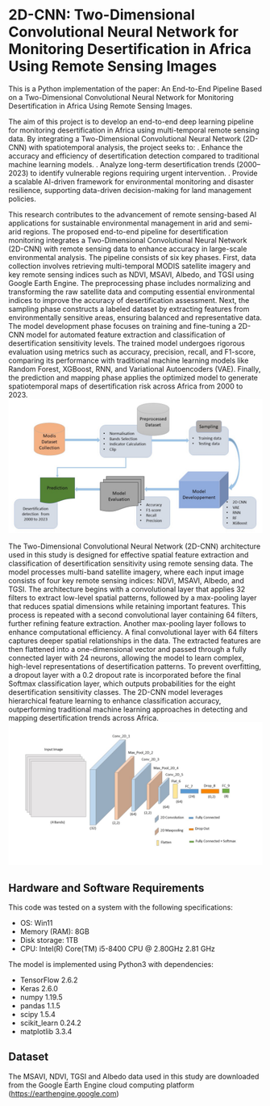 # 2D-CNN: Two-Dimensional Convolutional Neural Network for Monitoring Desertification in Africa Using Remote Sensing Images
This is a Python implementation of the paper: An End-to-End Pipeline Based on a Two-Dimensional Convolutional Neural Network for Monitoring Desertification in Africa Using Remote Sensing Images.

The aim of this project is to develop an end-to-end deep learning pipeline for monitoring desertification in Africa using multi-temporal remote sensing data. By integrating a Two-Dimensional Convolutional Neural Network (2D-CNN) with spatiotemporal analysis, the project seeks to:
. Enhance the accuracy and efficiency of desertification detection compared to traditional machine learning models.
. Analyze long-term desertification trends (2000–2023) to identify vulnerable regions requiring urgent intervention.
. Provide a scalable AI-driven framework for environmental monitoring and disaster resilience, supporting data-driven decision-making for land management policies.

This research contributes to the advancement of remote sensing-based AI applications for sustainable environmental management in arid and semi-arid regions.
The proposed end-to-end pipeline for desertification monitoring integrates a Two-Dimensional Convolutional Neural Network (2D-CNN) with remote sensing data to enhance accuracy in large-scale environmental analysis. The pipeline consists of six key phases. First, data collection involves retrieving multi-temporal MODIS satellite imagery and key remote sensing indices such as NDVI, MSAVI, Albedo, and TGSI using Google Earth Engine. The preprocessing phase includes normalizing and transforming the raw satellite data and computing essential environmental indices to improve the accuracy of desertification assessment. Next, the sampling phase constructs a labeled dataset by extracting features from environmentally sensitive areas, ensuring balanced and representative data. The model development phase focuses on training and fine-tuning a 2D-CNN model for automated feature extraction and classification of desertification sensitivity levels. The trained model undergoes rigorous evaluation using metrics such as accuracy, precision, recall, and F1-score, comparing its performance with traditional machine learning models like Random Forest, XGBoost, RNN, and Variational Autoencoders (VAE). Finally, the prediction and mapping phase applies the optimized model to generate spatiotemporal maps of desertification risk across Africa from 2000 to 2023. 
<img src="method.jpg" width="700">

The Two-Dimensional Convolutional Neural Network (2D-CNN) architecture used in this study is designed for effective spatial feature extraction and classification of desertification sensitivity using remote sensing data. The model processes multi-band satellite imagery, where each input image consists of four key remote sensing indices: NDVI, MSAVI, Albedo, and TGSI. The architecture begins with a convolutional layer that applies 32 filters to extract low-level spatial patterns, followed by a max-pooling layer that reduces spatial dimensions while retaining important features. This process is repeated with a second convolutional layer containing 64 filters, further refining feature extraction. Another max-pooling layer follows to enhance computational efficiency. A final convolutional layer with 64 filters captures deeper spatial relationships in the data. The extracted features are then flattened into a one-dimensional vector and passed through a fully connected layer with 24 neurons, allowing the model to learn complex, high-level representations of desertification patterns. To prevent overfitting, a dropout layer with a 0.2 dropout rate is incorporated before the final Softmax classification layer, which outputs probabilities for the eight desertification sensitivity classes. The 2D-CNN model leverages hierarchical feature learning to enhance classification accuracy, outperforming traditional machine learning approaches in detecting and mapping desertification trends across Africa.
<img src="architecture_2D_CNN.jpg" width="700">

## Hardware and Software Requirements
This code was tested on a system with the following specifications:
- OS: Win11
- Memory (RAM): 8GB
- Disk storage: 1TB
- CPU: Intel(R) Core(TM) i5-8400 CPU @ 2.80GHz 2.81 GHz

The model is implemented using Python3 with dependencies:
- TensorFlow 2.6.2
- Keras 2.6.0
- numpy 1.19.5 
- pandas 1.1.5
- scipy 1.5.4 
- scikit\_learn 0.24.2
- matplotlib 3.3.4  
## Dataset
The MSAVI, NDVI, TGSI and Albedo data used in this study are downloaded from the Google Earth Engine cloud computing platform (https://earthengine.google.com)
